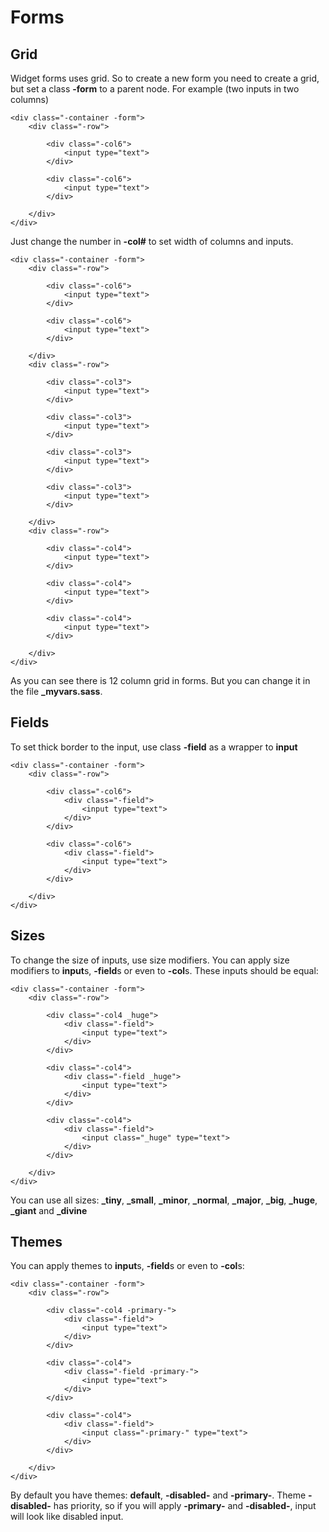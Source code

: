 # Forms

## Grid

Widget forms uses grid. So to create a new form you need to create a grid, but set a class **-form** to a parent node. For example (two inputs in two columns)

	<div class="-container -form">
		<div class="-row">

			<div class="-col6">
				<input type="text">
			</div>

			<div class="-col6">
				<input type="text">
			</div>

		</div>
	</div>

Just change the number in **-col#** to set width of columns and inputs.

	<div class="-container -form">
		<div class="-row">

			<div class="-col6">
				<input type="text">
			</div>

			<div class="-col6">
				<input type="text">
			</div>

		</div>
		<div class="-row">

			<div class="-col3">
				<input type="text">
			</div>

			<div class="-col3">
				<input type="text">
			</div>

			<div class="-col3">
				<input type="text">
			</div>

			<div class="-col3">
				<input type="text">
			</div>

		</div>
		<div class="-row">

			<div class="-col4">
				<input type="text">
			</div>

			<div class="-col4">
				<input type="text">
			</div>

			<div class="-col4">
				<input type="text">
			</div>

		</div>
	</div>

As you can see there is 12 column grid in forms. But you can change it in the file **_myvars.sass**.

## Fields

To set thick border to the input, use class **-field** as a wrapper to **input**

	<div class="-container -form">
		<div class="-row">

			<div class="-col6">
				<div class="-field">
					<input type="text">
				</div>
			</div>

			<div class="-col6">
				<div class="-field">
					<input type="text">
				</div>
			</div>

		</div>
	</div>


## Sizes

To change the size of inputs, use size modifiers. You can apply size modifiers to **input**s, **-field**s or even to **-col**s. These inputs should be equal:

	<div class="-container -form">
		<div class="-row">

			<div class="-col4 _huge">
				<div class="-field">
					<input type="text">
				</div>
			</div>

			<div class="-col4">
				<div class="-field _huge">
					<input type="text">
				</div>
			</div>

			<div class="-col4">
				<div class="-field">
					<input class="_huge" type="text">
				</div>
			</div>

		</div>
	</div>

You can use all sizes: **_tiny**, **_small**, **_minor**, **_normal**, **_major**, **_big**, **_huge**, **_giant** and **_divine**


## Themes

You can apply themes to **input**s, **-field**s or even to **-col**s:

	<div class="-container -form">
		<div class="-row">

			<div class="-col4 -primary-">
				<div class="-field">
					<input type="text">
				</div>
			</div>

			<div class="-col4">
				<div class="-field -primary-">
					<input type="text">
				</div>
			</div>

			<div class="-col4">
				<div class="-field">
					<input class="-primary-" type="text">
				</div>
			</div>

		</div>
	</div>

By default you have themes: **default**, **-disabled-** and **-primary-**. Theme **-disabled-** has priority, so if you will apply **-primary-** and **-disabled-**, input will look like disabled input.